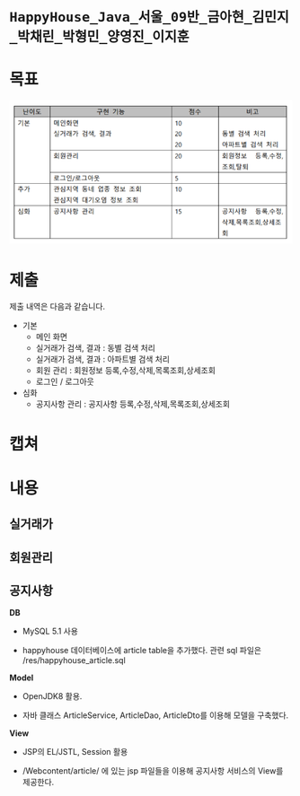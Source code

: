 # `HappyHouse_Java_서울_09반_금아현_김민지_박채린_박형민_양영진_이지훈`



# 목표

![img](images/unknown.png)



# 제출

제출 내역은 다음과 같습니다.

- 기본
  - 메인 화면
  - 실거래가 검색, 결과 : 동별 검색 처리
  - 실거래가 검색, 결과 : 아파트별 검색 처리
  - 회원 관리 : 회원정보 등록,수정,삭제,목록조회,상세조회
  - 로그인 / 로그아웃
- 심화
  - 공지사항 관리 : 공지사항 등록,수정,삭제,목록조회,상세조회



# 캡쳐







# 내용

## 실거래가



## 회원관리



## 공지사항

**DB**

- MySQL 5.1 사용

- happyhouse 데이터베이스에 article table을 추가했다. 관련 sql 파일은 /res/happyhouse_article.sql

**Model** 

- OpenJDK8 활용. 

- 자바 클래스 ArticleService, ArticleDao, ArticleDto를 이용해 모델을 구축했다.

**View**

- JSP의 EL/JSTL, Session 활용

- /Webcontent/article/ 에 있는 jsp 파일들을 이용해 공지사항 서비스의 View를 제공한다.